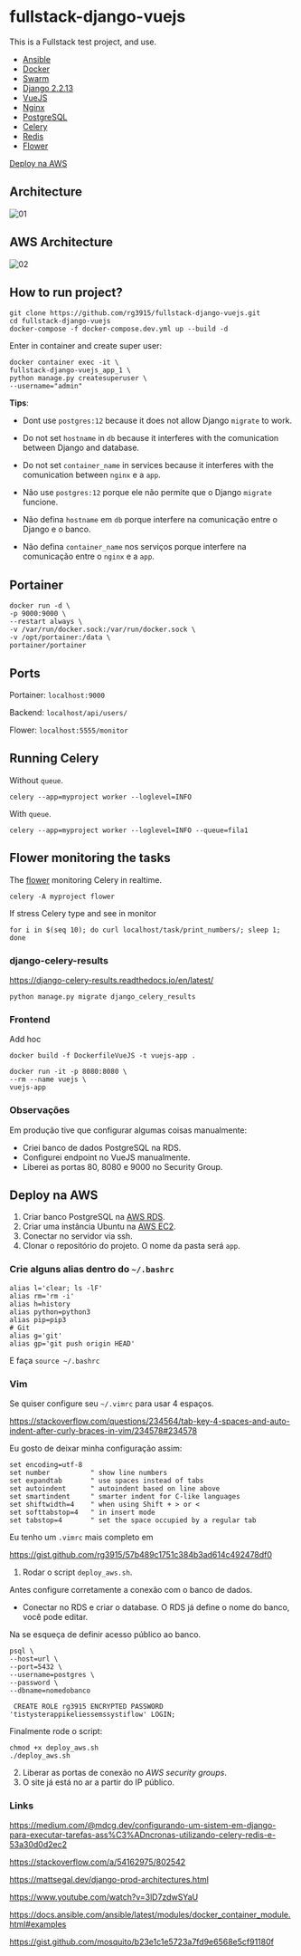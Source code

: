 # fullstack-django-vuejs

This is a Fullstack test project, and use.

* [Ansible](https://docs.ansible.com/ansible/latest/index.html)
* [Docker](https://docs.docker.com/get-started/)
* [Swarm](https://docs.docker.com/engine/swarm/)
* [Django 2.2.13](https://docs.djangoproject.com/en/2.2/)
* [VueJS](https://vuejs.org/v2/guide/)
* [Nginx](https://nginx.org/en/docs/)
* [PostgreSQL](https://www.postgresql.org/docs/)
* [Celery](https://docs.celeryproject.org/en/stable/getting-started/introduction.html)
* [Redis](https://redis.io/documentation)
* [Flower](https://flower.readthedocs.io/en/latest/)

[Deploy na AWS](#deploy-na-aws)

## Architecture

![01](img/01-swarm.png)

## AWS Architecture

![02](img/02-external-AWS-service.png)


## How to run project?

```
git clone https://github.com/rg3915/fullstack-django-vuejs.git
cd fullstack-django-vuejs
docker-compose -f docker-compose.dev.yml up --build -d
```


Enter in container and create super user:

```
docker container exec -it \
fullstack-django-vuejs_app_1 \
python manage.py createsuperuser \
--username="admin"
```

**Tips**:

* Dont use `postgres:12` because it does not allow Django `migrate` to work.
* Do not set `hostname` in `db` because it interferes with the comunication between Django and database.
* Do not set `container_name` in services because it interferes with the comunication between `nginx` e a `app`.

* Não use `postgres:12` porque ele não permite que o Django `migrate` funcione.
* Não defina `hostname` em `db` porque interfere na comunicação entre o Django e o banco.
* Não defina `container_name` nos serviços porque interfere na comunicação entre o `nginx` e a `app`.


## Portainer

```
docker run -d \
-p 9000:9000 \
--restart always \
-v /var/run/docker.sock:/var/run/docker.sock \
-v /opt/portainer:/data \
portainer/portainer
```

## Ports

Portainer: `localhost:9000`

Backend: `localhost/api/users/`

Flower: `localhost:5555/monitor`


## Running Celery

Without `queue`.

```
celery --app=myproject worker --loglevel=INFO
```

With `queue`.

```
celery --app=myproject worker --loglevel=INFO --queue=fila1
```

## Flower monitoring the tasks

The [flower](https://flower.readthedocs.io/en/latest/) monitoring Celery in realtime.

```
celery -A myproject flower
```

If stress Celery type and see in monitor

```
for i in $(seq 10); do curl localhost/task/print_numbers/; sleep 1; done
```



### django-celery-results

https://django-celery-results.readthedocs.io/en/latest/

```
python manage.py migrate django_celery_results
```

### Frontend

Add hoc

```
docker build -f DockerfileVueJS -t vuejs-app .

docker run -it -p 8080:8080 \
--rm --name vuejs \
vuejs-app
```

### Observações

Em produção tive que configurar algumas coisas manualmente:

* Criei banco de dados PostgreSQL na RDS.
* Configurei endpoint no VueJS manualmente.
* Liberei as portas 80, 8080 e 9000 no Security Group.


## Deploy na AWS

1. Criar banco PostgreSQL na [AWS RDS](https://aws.amazon.com/pt/rds/).
2. Criar uma instância Ubuntu na [AWS EC2](https://aws.amazon.com/pt/ec2/).
3. Conectar no servidor via ssh.
4. Clonar o repositório do projeto. O nome da pasta será `app`.

### Crie alguns alias dentro do `~/.bashrc`

```
alias l='clear; ls -lF'
alias rm='rm -i'
alias h=history
alias python=python3
alias pip=pip3
# Git
alias g='git'
alias gp='git push origin HEAD'
```

E faça `source ~/.bashrc`

### Vim

Se quiser configure seu `~/.vimrc` para usar 4 espaços.

https://stackoverflow.com/questions/234564/tab-key-4-spaces-and-auto-indent-after-curly-braces-in-vim/234578#234578

Eu gosto de deixar minha configuração assim:

```
set encoding=utf-8
set number          " show line numbers
set expandtab       " use spaces instead of tabs
set autoindent      " autoindent based on line above
set smartindent     " smarter indent for C-like languages
set shiftwidth=4    " when using Shift + > or <
set softtabstop=4   " in insert mode
set tabstop=4       " set the space occupied by a regular tab
```

Eu tenho um `.vimrc` mais completo em

https://gist.github.com/rg3915/57b489c1751c384b3ad614c492478df0



1. Rodar o script `deploy_aws.sh`.

Antes configure corretamente a conexão com o banco de dados.

* Conectar no RDS e criar o database. O RDS já define o nome do banco, você pode editar.

Na se esqueça de definir acesso público ao banco.

```
psql \
--host=url \
--port=5432 \
--username=postgres \
--password \
--dbname=nomedobanco

 CREATE ROLE rg3915 ENCRYPTED PASSWORD 'tistysterappikeliessemssystiflow' LOGIN;
```

Finalmente rode o script:

```
chmod +x deploy_aws.sh
./deploy_aws.sh
```



2. Liberar as portas de conexão no *AWS security groups*.
3. O site já está no ar a partir do IP público.


### Links

https://medium.com/@mdcg.dev/configurando-um-sistem-em-django-para-executar-tarefas-ass%C3%ADncronas-utilizando-celery-redis-e-53a30d0d2ec2

https://stackoverflow.com/a/54162975/802542

https://mattsegal.dev/django-prod-architectures.html

https://www.youtube.com/watch?v=3lD7zdwSYaU

https://docs.ansible.com/ansible/latest/modules/docker_container_module.html#examples

https://gist.github.com/mosquito/b23e1c1e5723a7fd9e6568e5cf91180f
